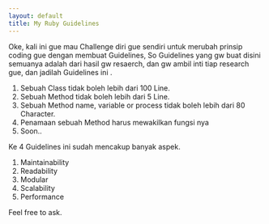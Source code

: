```yaml
---
layout: default
title: My Ruby Guidelines
---
```

Oke, kali ini gue mau Challenge diri gue sendiri untuk merubah prinsip coding gue dengan membuat Guidelines,
So Guidelines yang gw buat disini semuanya adalah dari hasil gw resaerch, dan gw ambil inti tiap research gue,
dan jadilah Guidelines ini .


1. Sebuah Class tidak boleh lebih dari 100 Line.
2. Sebuah Method tidak boleh lebih dari 5 Line.
3. Sebuah Method name, variable or process tidak boleh lebih dari 80 Character.
4. Penamaan sebuah Method harus mewakilkan fungsi nya
5. Soon..

Ke 4 Guidelines ini sudah mencakup banyak aspek.
1. Maintainability
2. Readability
3. Modular
4. Scalability
5. Performance


Feel free to ask.